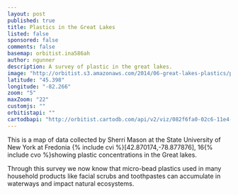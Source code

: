 ```yaml
---
layout: post
published: true
title: Plastics in the Great Lakes
listed: false
sponsored: false
comments: false
basemap: orbitist.ina586ah
author: ngunner
description: A survey of plastic in the great lakes.
image: "http://orbitist.s3.amazonaws.com/2014/06-great-lakes-plastics/plastic-feature-image.jpg"
latitude: "45.398"
longitude: "-82.266"
zoom: "5"
maxZoom: "22"
customjs: ""
orbitistapi: ""
cartodbapi: "http://orbitist.cartodb.com/api/v2/viz/082f6fa0-02c6-11e4-8296-0e73339ffa50/viz.json"
---
```


This is a map of data collected by Sherri Mason at the State University of New York at Fredonia {% include cvi %}[42.870174,-78.877876], 16{% include cvo %}showing plastic concentrations in the Great lakes.

Through this survey we now know that micro-bead plastics used in many household products like facial scrubs and toothpastes can accumulate in waterways and impact natural ecosystems.